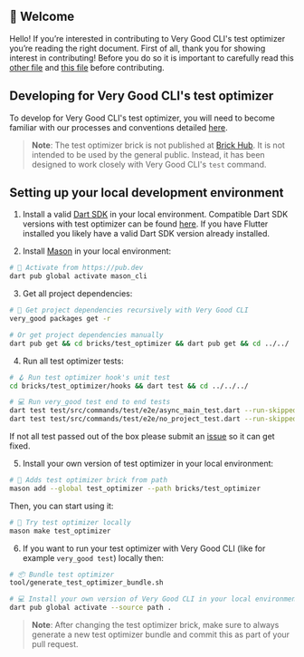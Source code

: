 ## 🦄 Welcome

Hello! If you’re interested in contributing to Very Good CLI's test optimizer you’re reading the right document. First of all, thank you for showing interest in contributing! Before you do so it is important to carefully read this [other file](../../CONTRIBUTING.md) and [this file](CONTRIBUTING.md) before contributing.

## Developing for Very Good CLI's test optimizer

To develop for Very Good CLI's test optimizer, you will need to become familiar with our processes and conventions detailed [here](../../CONTRIBUTING.md).

> **Note**: The test optimizer brick is not published at [Brick Hub](brickhub.dev). It is not intended to be used by the general public. Instead, it has been designed to work closely with Very Good CLI's `test` command.

## Setting up your local development environment

1. Install a valid [Dart SDK](https://dart.dev/get-dart) in your local environment. Compatible Dart SDK versions with test optimizer can be found [here](https://github.com/VeryGoodOpenSource/very_good_cli/blob/cdff842672a257a7ecb7bddee1fcee7e8f92df6a/bricks/test_optimizer/hooks/pubspec.yaml#L5). If you have Flutter installed you likely have a valid Dart SDK version already installed.

2. Install [Mason](https://github.com/felangel/mason/tree/master/packages/mason_cli#installation) in your local environment:

```sh
# 🎯 Activate from https://pub.dev
dart pub global activate mason_cli
```

3. Get all project dependencies:

```sh
# 📂 Get project dependencies recursively with Very Good CLI
very_good packages get -r

# Or get project dependencies manually
dart pub get && cd bricks/test_optimizer && dart pub get && cd ../../
```

4. Run all test optimizer tests:

```sh
# 🪝 Run test optimizer hook's unit test
cd bricks/test_optimizer/hooks && dart test && cd ../../../

# 💻 Run very_good test end to end tests
dart test test/src/commands/test/e2e/async_main_test.dart --run-skipped -t e2e &&
dart test test/src/commands/test/e2e/no_project_test.dart --run-skipped -t e2e
```

If not all test passed out of the box please submit an [issue](https://github.com/VeryGoodOpenSource/very_good_cli/issues/new/choose) so it can get fixed.

5. Install your own version of test optimizer in your local environment:

```sh
# 🧱 Adds test optimizer brick from path
mason add --global test_optimizer --path bricks/test_optimizer
```

Then, you can start using it:

```sh
# 🚀 Try test optimizer locally
mason make test_optimizer
```

6. If you want to run your test optimizer with Very Good CLI (like for example `very_good test`) locally then:

```sh
# 📦 Bundle test optimizer
tool/generate_test_optimizer_bundle.sh

# 💻 Install your own version of Very Good CLI in your local environment
dart pub global activate --source path .
```

> **Note**: After changing the test optimizer brick, make sure to always generate a new test optimizer bundle and commit this as part of your pull request.
